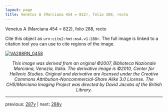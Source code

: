 ```yaml
---
layout: page
title: Venetus A (Marciana 454 = 822), folio 288, recto
---
```


Venetus A (Marciana 454 = 822), folio 288, recto

Cite this object as `urn:cite2:hmt:msA.v1:288r`.  The full image is linked to a citation tool you can use to cite regions of the image.

[![VA288RN_0458](http://www.homermultitext.org/iipsrv?IIIF=/project/homer/pyramidal/deepzoom/hmt/vaimg/2017a/VA288RN_0458.tif/full/800,/0/default.jpg)](http://www.homermultitext.org/ict2/?urn=urn:cite2:hmt:vaimg.2017a:VA288RN_0458) 

<p style="text-align: center; font-style: italic;">This image was derived from an original ©2007, Biblioteca Nazionale Marciana, Venezia, Italia. The derivative image is ©2010, Center for Hellenic Studies. Original and derivative are licensed under the Creative Commons Attribution-Noncommercial-Share Alike 3.0 License. The CHS/Marciana Imaging Project was directed by David Jacobs of the British Library.</p>

---

previous: [287v](../287v/) | next: [288v](../288v/)